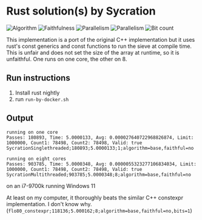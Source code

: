 # Rust solution(s) by Sycration

![Algorithm](https://img.shields.io/badge/Algorithm-base-green)
![Faithfulness](https://img.shields.io/badge/Faithful-no-yellowgreen)
![Parallelism](https://img.shields.io/badge/Parallel-no-green)
![Parallelism](https://img.shields.io/badge/Parallel-yes-green)
![Bit count](https://img.shields.io/badge/Bits-unknown-yellowgreen)

This implementation is a port of the original C++ implementation but it uses rust's const generics and const functions to run the sieve at compile time. This is unfair and does not set the size of the array at runtime, so it is unfaithful. One runs on one core, the other on 8. 

## Run instructions

1. Install rust nightly
2. run `run-by-docker.sh`

## Output

```
running on one core
Passes: 180893, Time: 5.0000133, Avg: 0.000027640722968826874, Limit: 1000000, Count1: 78498, Count2: 78498, Valid: true
SycrationSinglethreaded;180893;5.0000133;1;algorithm=base,faithful=no

running on eight cores
Passes: 903785, Time: 5.0000348, Avg: 0.0000055323277106834034, Limit: 1000000, Count1: 78498, Count2: 78498, Valid: true
SycrationMultithreaded;903785;5.0000348;8;algorithm=base,faithful=no
```

on an i7-9700k running Windows 11

At least on my computer, it thoroughly beats the similar C++ constexpr implementation. I don't know why.
(`flo80_constexpr;118136;5.000162;8;algorithm=base,faithful=no,bits=1`)

